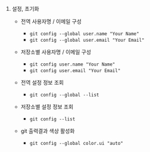 1. 설정, 초기화  

   - 전역 사용자명 / 이메일 구성

     - `git config --global user.name "Your Name"`
     - `git config --global user.email "Your Email"`

   - 저장소별 사용자명 / 이메일 구성

     - `git config user.name "Your Name"`
     - `git config user.email "Your Email"`

   - 전역 설정 정보 조회

     - `git config --global --list`

   - 저장소별 설정 정보 조회

     - `git config --list`

   - git 출력결과 색상 활성화

     - `git config --global color.ui "auto"`

       